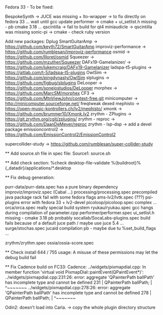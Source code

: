 Fedora 33 - To be fixed:

BespokeSynth	-> JUCE was missing + lto-wrapper -> to fix directly on fedora 33 ... wait until gcc update
performer	-> cmake + ui_setlist.h missing - pb cmake 3.18 ...
qscintilla	-> fail to build for qt4
miniaudicle	-> qscintilla was missing
sonic-pi	-> cmake - check ruby version

Add new packages:
 Dplug
 SmartGuitarAmp -> https://github.com/keyth72/SmartGuitarAmp
 improviz-performance -> https://github.com/rumblesan/improviz-performance
 osmid -> https://github.com/llloret/osmid
 Squeezer -> https://github.com/mzuther/Squeezer
 DAFx19-Gamelanizer/ -> https://github.com/lukemcraig/DAFx19-Gamelanizer
 ladspa-t5-plugins -> https://gitlab.com/t-5/ladspa-t5-plugins
 OwlSim -> https://github.com/pingdynasty/OwlSim
 slplugins -> https://github.com/figbug/slplugins
 DeLooper -> https://github.com/sonejostudios/DeLooper
 morphex -> https://github.com/MarcSM/morphex
 CF3 -> https://github.com/MtnViewJohn/context-free.git
 minicomputer -> http://minicomputer.sourceforge.net/
 freqtweak
 dexed
 mephisto -> https://open-music-kontrollers.ch/lv2/mephisto/
 xmonk -> https://github.com/brummer10/Xmonk.lv2
 zrythm - ZPlugins -> https://git.zrythm.org/cgit/zplugins/
 zrythm - reproc -> https://github.com/DaanDeMeyer/reproc
 zrythm - lsp-dsp -> add a devel package
 emissioncontrol2 -> https://github.com/EmissionControl2/EmissionControl2
 
 supercollider-study -> https://github.com/rumblesan/super-collider-study
 
** Add source.sh file in spec file:
Source1: source.sh

** Add check section:
%check
desktop-file-validate %{buildroot}%{_datadir}/applications/*.desktop

** Fix debug generation:

purr-data/purr-data.spec	has a pure binary dependency
improviz/improviz.spec 		(Cabal ...)
processing/processing.spec	precompiled java package
rack				fail with some fedora flags
ams-lv2/lvtk.spec 		(???)
psi-plugins 			error with fedora 33 + lv2-devel
picoloop/picoloop.spec		complex ...
orca/orca.spec			really special build system
ryukau/ryukau.spec		gcc hangs during compilation of parameter.cpp
performer/performer.spec	ui_setlist.h missing - cmake 3.18 pb probably
socallab/SocaLabs-plugins.spec	build fails because of a default juce path / maybe use juce 5.4 ...
surge/stochas.spec		jucaid compilation pb - maybe due tu %set_build_flags ...

zrythm/zrythm.spec
ossia/ossia-score.spec

** Check install 644 / 755 usage:
A misuse of these permissions may let the debug build fail

** Fix Cadence build on FC33:
Cadence:
../widgets/pixmapdial.cpp: In member function 'virtual void PixmapDial::paintEvent(QPaintEvent*)':
../widgets/pixmapdial.cpp:231:26: error: aggregate 'QPainterPath ballPath' has incomplete type and cannot be defined
  231 |             QPainterPath ballPath;
      |                          ^~~~~~~~
../widgets/pixmapdial.cpp:278:26: error: aggregate 'QPainterPath ballPath' has incomplete type and cannot be defined
  278 |             QPainterPath ballPath;
      |                          ^~~~~~~~

Odin2: doesn't load into Carla.
 -> copy the whole plugin directory structure
